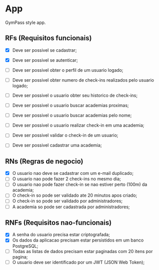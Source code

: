 # App

GymPass style app.

## RFs (Requisitos funcionais)

- [x] Deve ser possivel se cadastrar;
- [x] Deve ser possivel se autenticar; 
- [ ] Deve ser possivel obter o perfil de um usuario logado; 
- [ ] Deve ser possivel obter numero de check-ins realizados pelo usuario logado;
- [ ] Deve ser possivel o usuario obter seu historico de check-ins;
- [ ] Deve ser possivel o usuario buscar academias proximas;
- [ ] Deve ser possivel o usuario buscar academias pelo nome;
- [ ] Deve ser possivel o usuario realizar check-in em uma academia;
- [ ] Deve ser possivel validar o check-in de um usuario;
- [ ] Deve ser possivel cadastrar uma academia;


## RNs (Regras de negocio)

- [x] O usuario nao deve se cadastrar com um e-mail duplicado;
- [ ] O usuario nao pode fazer 2 check-ins no mesmo dia;
- [ ] O usuario nao pode fazer check-in se nao estiver perto (100m) da academia;
- [ ] O check-in so pode ser validado ate 20 minutos apos criado;
- [ ] O check-in so pode ser validado por administradores;
- [ ] A academia so pode ser cadastrada por administradores;

## RNFs (Requisitos nao-funcionais)

- [x] A senha do usuario precisa estar criptografada;
- [x] Os dados da aplicacao precisam estar persistidos em um banco PostgreSQL;
- [ ] Todas as listas de dados precisam estar paginadas com 20 itens por pagina;
- [ ] O usuario deve ser identificado por um JWT (JSON Web Token);